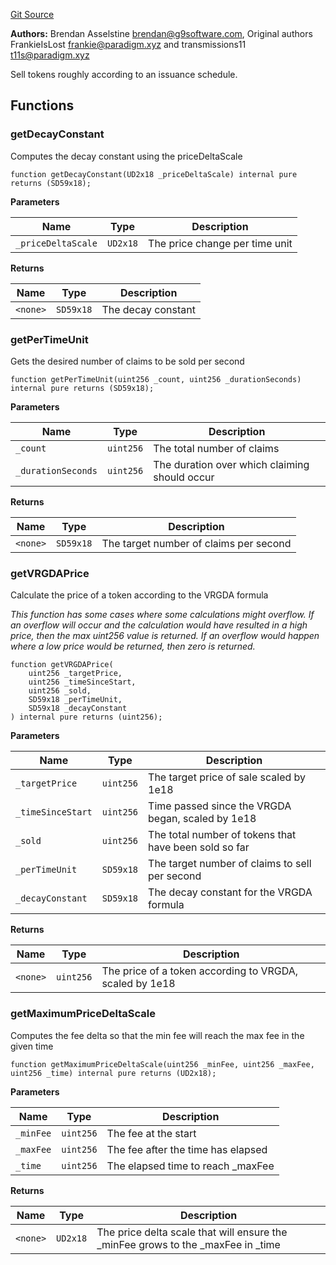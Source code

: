 [Git Source](https://github.com/generationsoftware/pt-v5-claimer/blob/0ea6b676aec4e3ea5d6f7344e5a682b850e520a2/src/libraries/LinearVRGDALib.sol)

**Authors:**
Brendan Asselstine <brendan@g9software.com>, Original authors FrankieIsLost <frankie@paradigm.xyz> and transmissions11 <t11s@paradigm.xyz>

Sell tokens roughly according to an issuance schedule.


## Functions
### getDecayConstant

Computes the decay constant using the priceDeltaScale


```solidity
function getDecayConstant(UD2x18 _priceDeltaScale) internal pure returns (SD59x18);
```
**Parameters**

|Name|Type|Description|
|----|----|-----------|
|`_priceDeltaScale`|`UD2x18`|The price change per time unit|

**Returns**

|Name|Type|Description|
|----|----|-----------|
|`<none>`|`SD59x18`|The decay constant|


### getPerTimeUnit

Gets the desired number of claims to be sold per second


```solidity
function getPerTimeUnit(uint256 _count, uint256 _durationSeconds) internal pure returns (SD59x18);
```
**Parameters**

|Name|Type|Description|
|----|----|-----------|
|`_count`|`uint256`|The total number of claims|
|`_durationSeconds`|`uint256`|The duration over which claiming should occur|

**Returns**

|Name|Type|Description|
|----|----|-----------|
|`<none>`|`SD59x18`|The target number of claims per second|


### getVRGDAPrice

Calculate the price of a token according to the VRGDA formula

*This function has some cases where some calculations might overflow. If an overflow will occur and the calculation would have resulted in a high price, then the max uint256 value is returned. If an overflow would happen where a low price would be returned, then zero is returned.*


```solidity
function getVRGDAPrice(
    uint256 _targetPrice,
    uint256 _timeSinceStart,
    uint256 _sold,
    SD59x18 _perTimeUnit,
    SD59x18 _decayConstant
) internal pure returns (uint256);
```
**Parameters**

|Name|Type|Description|
|----|----|-----------|
|`_targetPrice`|`uint256`|The target price of sale scaled by 1e18|
|`_timeSinceStart`|`uint256`|Time passed since the VRGDA began, scaled by 1e18|
|`_sold`|`uint256`|The total number of tokens that have been sold so far|
|`_perTimeUnit`|`SD59x18`|The target number of claims to sell per second|
|`_decayConstant`|`SD59x18`|The decay constant for the VRGDA formula|

**Returns**

|Name|Type|Description|
|----|----|-----------|
|`<none>`|`uint256`|The price of a token according to VRGDA, scaled by 1e18|


### getMaximumPriceDeltaScale

Computes the fee delta so that the min fee will reach the max fee in the given time


```solidity
function getMaximumPriceDeltaScale(uint256 _minFee, uint256 _maxFee, uint256 _time) internal pure returns (UD2x18);
```
**Parameters**

|Name|Type|Description|
|----|----|-----------|
|`_minFee`|`uint256`|The fee at the start|
|`_maxFee`|`uint256`|The fee after the time has elapsed|
|`_time`|`uint256`|The elapsed time to reach _maxFee|

**Returns**

|Name|Type|Description|
|----|----|-----------|
|`<none>`|`UD2x18`|The price delta scale that will ensure the _minFee grows to the _maxFee in _time|


